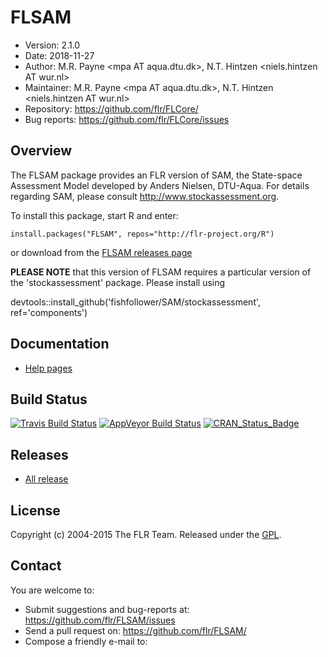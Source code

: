 
# FLSAM
- Version: 2.1.0
- Date: 2018-11-27
- Author: M.R. Payne <mpa ΑΤ aqua.dtu.dk>, N.T. Hintzen <niels.hintzen ΑΤ wur.nl>
- Maintainer: M.R. Payne <mpa ΑΤ aqua.dtu.dk>, N.T. Hintzen <niels.hintzen ΑΤ wur.nl>
- Repository: <https://github.com/flr/FLCore/>
- Bug reports: <https://github.com/flr/FLCore/issues>

## Overview
The FLSAM package provides an FLR version of SAM, the State-space Assessment Model developed by Anders Nielsen, DTU-Aqua. For details regarding SAM, please consult <http://www.stockassessment.org>. 

To install this package, start R and enter:

	install.packages("FLSAM", repos="http://flr-project.org/R")

or download from the [FLSAM releases page](https://github.com/flr/FLSAM/releases/latest)

**PLEASE NOTE** that this version of FLSAM requires a particular version of the 'stockassessment' package. Please install using

  devtools::install_github('fishfollower/SAM/stockassessment', ref='components')

## Documentation
- [Help pages](http://flr-project.org/FLSAM)

## Build Status
[![Travis Build Status](https://travis-ci.org/flr/FLSAM.svg?branch=master)](https://travis-ci.org/flr/FLSAM)
[![AppVeyor Build Status](https://ci.appveyor.com/api/projects/status/github/flr/FLSAM?branch=master&svg=true)](https://ci.appveyor.com/project/flr/FLSAM)
[![CRAN_Status_Badge](http://www.r-pkg.org/badges/version/FLSAM)](https://cran.r-project.org/package=FLSAM)

## Releases
- [All release](https://github.com/flr/FLSAM/releases/)

## License
Copyright (c) 2004-2015 The FLR Team. Released under the [GPL](http://www.gnu.org/licenses/gpl-2.0.html).

## Contact
You are welcome to:

- Submit suggestions and bug-reports at: <https://github.com/flr/FLSAM/issues>
- Send a pull request on: <https://github.com/flr/FLSAM/>
- Compose a friendly e-mail to: <flrteam AT flr-project.org>
